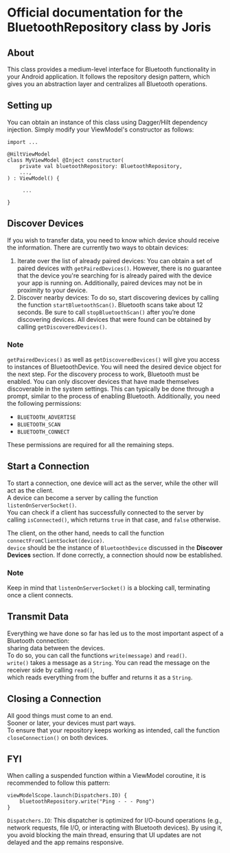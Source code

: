 # Official documentation for the BluetoothRepository class by Joris
## About
This class provides a medium-level interface for Bluetooth functionality in your Android application.
It follows the repository design pattern, which gives you an abstraction layer and centralizes all Bluetooth operations.
## Setting up
You can obtain an instance of this class using Dagger/Hilt dependency injection.
Simply modify your ViewModel's constructor as follows:
```
import ...
        
@HiltViewModel
class MyViewModel @Inject constructor(
    private val bluetoothRepository: BluetoothRepository,
    ...,
) : ViewModel() {

     ...
     
}
```
## Discover Devices
If you wish to transfer data, you need to know which device should receive the information.
There are currently two ways to obtain devices:
1. Iterate over the list of already paired devices:
   You can obtain a set of paired devices with `getPairedDevices()`.
   However, there is no guarantee that the device you're searching for is already paired with the device your app is running on.
   Additionally, paired devices may not be in proximity to your device.
2. Discover nearby devices:
   To do so, start discovering devices by calling the function `startBluetoothScan()`.
   Bluetooth scans take about 12 seconds. Be sure to call `stopBluetoothScan()` after you’re done discovering devices.
   All devices that were found can be obtained by calling `getDiscoveredDevices()`.
### Note
`getPairedDevices()` as well as `getDiscoveredDevices()` will give you access to instances of BluetoothDevice.
You will need the desired device object for the next step.
For the discovery process to work, Bluetooth must be enabled.
You can only discover devices that have made themselves discoverable in the system settings.
This can typically be done through a prompt, similar to the process of enabling Bluetooth.
Additionally, you need the following permissions:
* `BLUETOOTH_ADVERTISE`
* `BLUETOOTH_SCAN`
* `BLUETOOTH_CONNECT`

These permissions are required for all the remaining steps.
## Start a Connection
To start a connection, one device will act as the server, while the other will act as the client.  
A device can become a server by calling the function `listenOnServerSocket()`.  
You can check if a client has successfully connected to the server by calling `isConnected()`, which returns `true` in that case, and `false` otherwise.

The client, on the other hand, needs to call the function `connectFromClientSocket(device)`.  
`device` should be the instance of `BluetoothDevice` discussed in the **Discover Devices** section.
If done correctly, a connection should now be established.
### Note
Keep in mind that `listenOnServerSocket()` is a blocking call, terminating once a client connects.
## Transmit Data
Everything we have done so far has led us to the most important aspect of a Bluetooth connection:  
sharing data between the devices.  
To do so, you can call the functions `write(message)` and `read()`.  
`write()` takes a message as a `String`. You can read the message on the receiver side by calling `read()`,  
which reads everything from the buffer and returns it as a `String`.
## Closing a Connection
All good things must come to an end.  
Sooner or later, your devices must part ways.  
To ensure that your repository keeps working as intended, call the function `closeConnection()` on both devices.
## FYI
When calling a suspended function within a ViewModel coroutine, it is recommended to follow this pattern:
```
viewModelScope.launch(Dispatchers.IO) {
    bluetoothRepository.write("Ping - - - Pong")
}
```
`Dispatchers.IO`: This dispatcher is optimized for I/O-bound operations (e.g., network requests, file I/O, or interacting with Bluetooth devices).
By using it, you avoid blocking the main thread, ensuring that UI updates are not delayed and the app remains responsive.